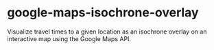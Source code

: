 # google-maps-isochrone-overlay
Visualize travel times to a given location as an isochrone overlay on an interactive map using the Google Maps API.
